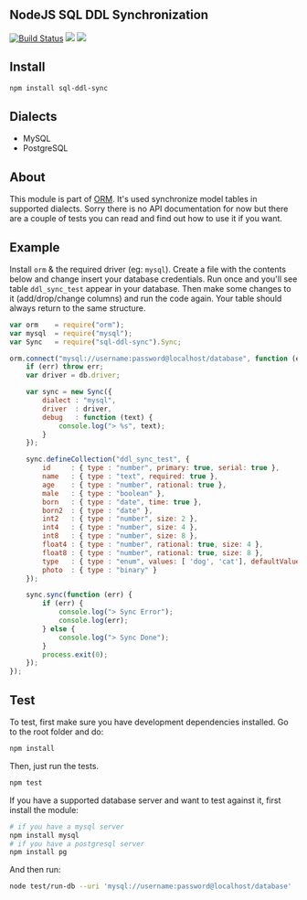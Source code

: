 ## NodeJS SQL DDL Synchronization

[![Build Status](https://secure.travis-ci.org/dresende/node-sql-ddl-sync.png?branch=master)](http://travis-ci.org/dresende/node-sql-ddl-sync)
[![](https://badge.fury.io/js/sql-ddl-sync.png)](https://npmjs.org/package/sql-ddl-sync)
[![](https://gemnasium.com/dresende/node-sql-ddl-sync.png)](https://gemnasium.com/dresende/node-sql-ddl-sync)

## Install

```sh
npm install sql-ddl-sync
```

## Dialects

- MySQL
- PostgreSQL

## About

This module is part of [ORM](http://dresende.github.com/node-orm2). It's used synchronize model tables in supported dialects.
Sorry there is no API documentation for now but there are a couple of tests you can read and find out how to use it if you want.

## Example

Install `orm` & the required driver (eg: `mysql`).
Create a file with the contents below and change insert your database credentials.
Run once and you'll see table `ddl_sync_test` appear in your database. Then make some changes to it (add/drop/change columns)
and run the code again. Your table should always return to the same structure.

```js
var orm    = require("orm");
var mysql  = require("mysql");
var Sync   = require("sql-ddl-sync").Sync;

orm.connect("mysql://username:password@localhost/database", function (err, db) {
	if (err) throw err;
	var driver = db.driver;

	var sync = new Sync({
		dialect : "mysql",
		driver  : driver,
		debug   : function (text) {
			console.log("> %s", text);
		}
	});

	sync.defineCollection("ddl_sync_test", {
		id     : { type : "number", primary: true, serial: true },
		name   : { type : "text", required: true },
		age    : { type : "number", rational: true },
		male   : { type : "boolean" },
		born   : { type : "date", time: true },
		born2  : { type : "date" },
		int2   : { type : "number", size: 2 },
		int4   : { type : "number", size: 4 },
		int8   : { type : "number", size: 8 },
		float4 : { type : "number", rational: true, size: 4 },
		float8 : { type : "number", rational: true, size: 8 },
		type   : { type : "enum", values: [ 'dog', 'cat'], defaultValue: 'dog', required: true },
		photo  : { type : "binary" }
	});

	sync.sync(function (err) {
		if (err) {
			console.log("> Sync Error");
			console.log(err);
		} else {
			console.log("> Sync Done");
		}
		process.exit(0);
	});
});

```

## Test

To test, first make sure you have development dependencies installed. Go to the root folder and do:

```sh
npm install
```

Then, just run the tests.

```sh
npm test
```

If you have a supported database server and want to test against it, first install the module:

```sh
# if you have a mysql server
npm install mysql
# if you have a postgresql server
npm install pg
```

And then run:

```sh
node test/run-db --uri 'mysql://username:password@localhost/database'
```

